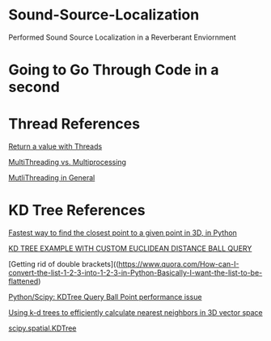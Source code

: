 # Sound-Source-Localization
Performed Sound Source Localization in a Reverberant Enviornment

# Going to Go Through Code in a second

# Thread References

[Return a value with Threads](https://stackoverflow.com/questions/6893968/how-to-get-the-return-value-from-a-thread-in-python/6894023#6894023)

[MultiThreading vs. Multiprocessing](https://stackoverflow.com/questions/3044580/multiprocessing-vs-threading-python)

[MutliThreading in General](https://www.geeksforgeeks.org/multithreading-python-set-1/)

# KD Tree References

[Fastest way to find the closest point to a given point in 3D, in Python](https://stackoverflow.com/questions/2641206/fastest-way-to-find-the-closest-point-to-a-given-point-in-3d-in-python?rq=1)

[KD TREE EXAMPLE WITH CUSTOM EUCLIDEAN DISTANCE BALL QUERY]((http://code.activestate.com/recipes/578434-a-simple-kd-tree-example-with-custom-euclidean-dis/))

[Getting rid of double brackets]((https://www.quora.com/How-can-I-convert-the-list-1-2-3-into-1-2-3-in-Python-Basically-I-want-the-list-to-be-flattened)

[Python/Scipy: KDTree Query Ball Point performance issue](https://stackoverflow.com/questions/43136142/python-scipy-kdtree-query-ball-point-performance-issue)

[Using k-d trees to efficiently calculate nearest neighbors in 3D vector space](https://blog.krum.io/k-d-trees/)

[scipy.spatial.KDTree](https://docs.scipy.org/doc/scipy-0.14.0/reference/generated/scipy.spatial.KDTree.html#scipy.spatial.KDTree) 
